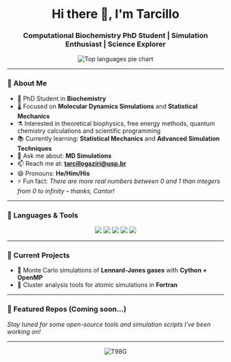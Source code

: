 <!-- Banner -->
<h1 align="center">Hi there 👋, I'm Tarcillo</h1>
<h3 align="center">Computational Biochemistry PhD Student | Simulation Enthusiast | Science Explorer</h3>


<p align="center">
  <img src="https://github-profile-summary-cards.vercel.app/api/cards/repos-per-language?username=T98G&theme=default" alt="Top languages pie chart" />
</p>

---

### 🧠 About Me

- 🔬 PhD Student in **Biochemistry**
- 🌡️ Focused on **Molecular Dynamics Simulations** and **Statistical Mechanics**
- ⚗️ Interested in theoretical biophysics, free energy methods, quantum chemistry calculations and scientific programming
- 📚 Currently learning: **Statistical Mechanics** and **Advanced Simulation Techniques**
- 💬 Ask me about: **MD Simulations**
- 📫 Reach me at: **tarcillogaziri@usp.br**
- 😄 Pronouns: **He/Him/His**
- ⚡ Fun fact: *There are more real numbers between 0 and 1 than integers from 0 to infinity – thanks, Cantor!*

---

### 🧰 Languages & Tools

<p align="center">
  <img src="https://img.shields.io/badge/Python-3776AB?style=for-the-badge&logo=python&logoColor=white" />
  <img src="https://img.shields.io/badge/Jupyter-F37626?style=for-the-badge&logo=jupyter&logoColor=white" />
  <img src="https://img.shields.io/badge/C-00599C?style=for-the-badge&logo=c&logoColor=white" />
  <img src="https://img.shields.io/badge/Fortran-734F96?style=for-the-badge&logo=fortran&logoColor=white" />
  <img src="https://img.shields.io/badge/Bash-121011?style=for-the-badge&logo=gnubash&logoColor=white" />
</p>

---

### 🔭 Current Projects

- 🚧 Monte Carlo simulations of **Lennard-Jones gases** with **Cython + OpenMP**
- 🧪 Cluster analysis tools for atomic simulations in **Fortran**

---

### 📌 Featured Repos (Coming soon...)

_Stay tuned for some open-source tools and simulation scripts I've been working on!_

---

<p align="center">
  <img src="https://komarev.com/ghpvc/?username=T98G&label=Profile%20views&color=0e75b6&style=flat" alt="T98G" />
</p>
